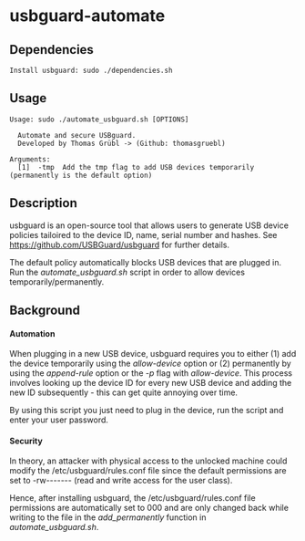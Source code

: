 # usbguard-automate

**Dependencies**
---

```
Install usbguard: sudo ./dependencies.sh

```

**Usage**
---

```
Usage: sudo ./automate_usbguard.sh [OPTIONS]

  Automate and secure USBguard.
  Developed by Thomas Grübl -> (Github: thomasgruebl)

Arguments:
  [1]  -tmp  Add the tmp flag to add USB devices temporarily (permanently is the default option)
```

**Description**
---

usbguard is an open-source tool that allows users to generate USB device policies tailoired to the device ID, name, serial number and hashes.
See https://github.com/USBGuard/usbguard for further details.

The default policy automatically blocks USB devices that are plugged in. Run the *automate_usbguard.sh* script in order to allow devices temporarily/permanently.

**Background**
---

<h4>Automation</h4>

When plugging in a new USB device, usbguard requires you to either (1) add the device temporarily using the *allow-device* option or (2) permanently by using the
*append-rule* option or the *-p* flag with *allow-device*.
This process involves looking up the device ID for every new USB device and adding the new ID subsequently - this can get quite annoying over time.

By using this script you just need to plug in the device, run the script and enter your user password.

<h4>Security</h4>

In theory, an attacker with physical access to the unlocked machine could modify the /etc/usbguard/rules.conf file 
since the default permissions are set to -rw------- (read and write access for the user class).

Hence, after installing usbguard, the /etc/usbguard/rules.conf file permissions are automatically set to 000 and are only changed back 
while writing to the file in the *add_permanently* function in *automate_usbguard.sh*.
